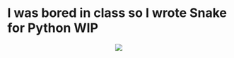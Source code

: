 # I was bored in class so I wrote Snake for Python WIP

<div align="center">
  <img src="https://github.com/user-attachments/assets/81fb9fc5-f562-492f-a6cf-e9b613aaf218">
</div>
